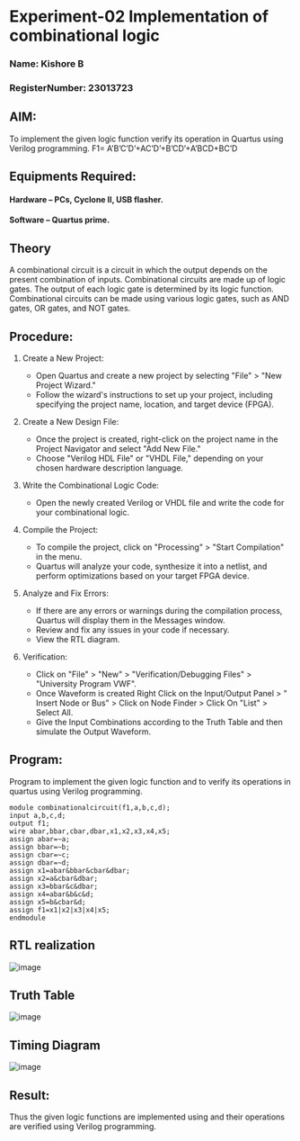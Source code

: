# Experiment-02 Implementation of combinational logic

### Name: Kishore B
### RegisterNumber: 23013723

 
## AIM:
To implement the given logic function verify its operation in Quartus using Verilog programming.
F1= A’B’C’D’+AC’D’+B’CD’+A’BCD+BC’D

 

 
## Equipments Required: 
#### Hardware – PCs, Cyclone II, USB flasher.
#### Software – Quartus prime.


## Theory
 A combinational circuit is a circuit in which the output depends on the present combination of inputs. Combinational circuits are made up of logic gates. The output of each logic gate is determined by its logic function. Combinational circuits can be made using various logic gates, such as AND gates, OR gates, and NOT gates.


## Procedure:
1. Create a New Project:
   - Open Quartus and create a new project by selecting "File" > "New Project Wizard."
   - Follow the wizard's instructions to set up your project, including specifying the project name, location, and target device (FPGA).

2. Create a New Design File:
   - Once the project is created, right-click on the project name in the Project Navigator and select "Add New File."
   - Choose "Verilog HDL File" or "VHDL File," depending on your chosen hardware description language.

3. Write the Combinational Logic Code:
   - Open the newly created Verilog or VHDL file and write the code for your combinational logic.
     
4. Compile the Project:
   - To compile the project, click on "Processing" > "Start Compilation" in the menu.
   - Quartus will analyze your code, synthesize it into a netlist, and perform optimizations based on your target FPGA device.

5. Analyze and Fix Errors:
   - If there are any errors or warnings during the compilation process, Quartus will display them in the Messages window.
   - Review and fix any issues in your code if necessary.
   - View the RTL diagram.

6. Verification:
   - Click on "File" > "New" > "Verification/Debugging Files" > "University Program VWF".
   - Once Waveform is created Right Click on the Input/Output Panel > " Insert Node or Bus" > Click on Node Finder > Click On "List" > Select All.
   - Give the Input Combinations according to the Truth Table and then simulate the Output Waveform.
## Program:

Program to implement the given logic function and to verify its operations in quartus using Verilog programming.
```
module combinationalcircuit(f1,a,b,c,d);
input a,b,c,d;
output f1;
wire abar,bbar,cbar,dbar,x1,x2,x3,x4,x5;
assign abar=~a;
assign bbar=~b;
assign cbar=~c;
assign dbar=~d;
assign x1=abar&bbar&cbar&dbar;
assign x2=a&cbar&dbar;
assign x3=bbar&c&dbar;
assign x4=abar&b&c&d;
assign x5=b&cbar&d;
assign f1=x1|x2|x3|x4|x5;
endmodule
```
## RTL realization
![image](https://github.com/Nijeesh-bit/Experiment--02-Implementation-of-combinational-logic-/assets/89188014/1ff8f21c-94cc-4ef9-b0f8-d2d18dfa68d1)

## Truth Table 
![image](https://github.com/Nijeesh-bit/Experiment--02-Implementation-of-combinational-logic-/assets/89188014/db13e505-3f57-4d10-b742-bfd8d44c944f)

## Timing Diagram
![image](https://github.com/Nijeesh-bit/Experiment--02-Implementation-of-combinational-logic-/assets/89188014/02ab5c60-9b8e-4e63-81e2-9e9d818fc869)

## Result:
Thus the given logic functions are implemented using  and their operations are verified using Verilog programming.
